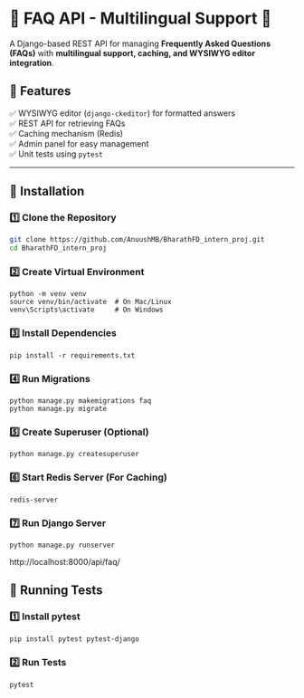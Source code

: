 # 📝 FAQ API - Multilingual Support 🚀

A Django-based REST API for managing **Frequently Asked Questions (FAQs)** with **multilingual support, caching, and WYSIWYG editor integration**.

## 📌 Features   
✅ WYSIWYG editor (`django-ckeditor`) for formatted answers  
✅ REST API for retrieving FAQs  
✅ Caching mechanism (Redis)  
✅ Admin panel for easy management  
✅ Unit tests using `pytest`

---

## 📌 Installation

### **1️⃣ Clone the Repository**
```bash
git clone https://github.com/AnuushMB/BharathFD_intern_proj.git
cd BharathFD_intern_proj
```
### **2️⃣ Create Virtual Environment**
```
python -m venv venv
source venv/bin/activate  # On Mac/Linux
venv\Scripts\activate     # On Windows

```
### **3️⃣ Install Dependencies**
```
pip install -r requirements.txt

```
### **4️⃣ Run Migrations**
```
python manage.py makemigrations faq
python manage.py migrate

```
### **5️⃣ Create Superuser (Optional)**
```
python manage.py createsuperuser

```
### **6️⃣ Start Redis Server (For Caching)**
```
redis-server

```
### **7️⃣ Run Django Server**
```
python manage.py runserver

```
http://localhost:8000/api/faq/

## 📌 Running Tests

### **1️⃣ Install pytest**
```bash
pip install pytest pytest-django

```
### **2️⃣ Run Tests**
```
pytest
```

